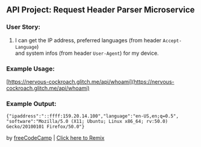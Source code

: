 ## API Project: Request Header Parser Microservice

### User Story:

1. I can get the IP address, preferred languages (from header `Accept-Language`)  
and system infos (from header `User-Agent`) for my device.

### Example Usage:

[https://nervous-cockroach.glitch.me/api/whoami](https://nervous-cockroach.glitch.me/api/whoami)

### Example Output:

`{"ipaddress":"::ffff:159.20.14.100","language":"en-US,en;q=0.5",  
"software":"Mozilla/5.0 (X11; Ubuntu; Linux x86_64; rv:50.0) Gecko/20100101 Firefox/50.0"}`


by [freeCodeCamp](http://www.freecodecamp.com) | [Click here to Remix](https://hyperdev.com/#!/remix/FCC_API_header_bplate/8c449aa9-a80c-47ad-8142-8da90f658731)